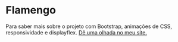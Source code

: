 # Flamengo
Para saber mais sobre o projeto com Bootstrap, animações de CSS, responsividade e displayflex.
[Dê uma olhada no meu site.](https://marlonroubt.github.io/flamengo/)
